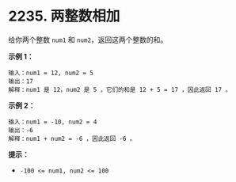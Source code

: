 # 2235. 两整数相加

给你两个整数 `num1` 和 `num2`，返回这两个整数的和。

**示例 1：**

```()
输入：num1 = 12, num2 = 5
输出：17
解释：num1 是 12，num2 是 5 ，它们的和是 12 + 5 = 17 ，因此返回 17 。
```

**示例 2：**

```()
输入：num1 = -10, num2 = 4
输出：-6
解释：num1 + num2 = -6 ，因此返回 -6 。
```

**提示：**

- `-100 <= num1, num2 <= 100`
